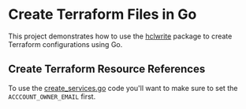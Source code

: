 # Create Terraform Files in Go
This project demonstrates how to use the [hclwrite](https://pkg.go.dev/github.com/hashicorp/hcl/v2/hclwrite) package to create Terraform configurations using Go.

## Create Terraform Resource References
To use the [create_services.go](create-services.go) code you'll want to make sure to set the `ACCCOUNT_OWNER_EMAIL` first. 